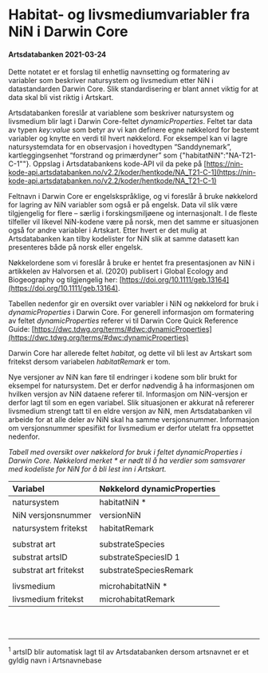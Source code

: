 

# Habitat- og livsmediumvariabler fra NiN i Darwin Core 

#### Artsdatabanken 2021-03-24

Dette notatet er et forslag til enhetlig navnsetting og formatering av variabler som beskriver natursystem og livsmedium etter NiN i datastandarden Darwin Core. Slik standardisering er blant annet viktig for at data skal bli vist riktig i Artskart.

Artsdatabanken foreslår at variablene som beskriver natursystem og livsmedium blir lagt i Darwin Core-feltet _dynamicProperties_. Feltet tar data av typen _key:value_ som betyr av vi kan definere egne nøkkelord for bestemt variabler og knytte en verdi til hvert nøkkelord. For eksempel kan vi lagre natursystemdata for en observasjon i hovedtypen “Sanddynemark”, kartleggingsenhet “forstrand og primærdyner” som {"habitatNiN":"NA-T21-C-1""}. Oppslag i Artsdatabankens kode-API vil da peke på [https://nin-kode-api.artsdatabanken.no/v2.2/koder/hentkode/NA_T21-C-1](https://nin-kode-api.artsdatabanken.no/v2.2/koder/hentkode/NA_T21-C-1)

Feltnavn i Darwin Core er engelskspråklige, og vi foreslår å bruke nøkkelord for lagring av NiN variabler som også er på engelsk. Data vil slik være tilgjengelig for flere – særlig i forskingsmiljøene og internasjonalt. I de fleste tilfeller vil likevel NiN-kodene være på norsk, men det samme er situasjonen også for andre variabler i Artskart. Etter hvert er det mulig at Artsdatabanken kan tilby kodelister for NiN slik at samme datasett kan presenteres både på norsk eller engelsk.  

Nøkkelordene som vi foreslår å bruke er hentet fra presentasjonen av NiN i artikkelen av Halvorsen et al. (2020) publisert i Global Ecology and Biogeography og tilgjengelig her: [https://doi.org/10.1111/geb.13164](https://doi.org/10.1111/geb.13164).

Tabellen nedenfor gir en oversikt over variabler i NiN og nøkkelord for bruk i _dynamicProperties_ i Darwin Core. For generell informasjon om formatering av feltet _dynamicProperties_ referer vi til Darwin Core Quick Reference Guide: [https://dwc.tdwg.org/terms/#dwc:dynamicProperties](https://dwc.tdwg.org/terms/#dwc:dynamicProperties)

Darwin Core har allerede feltet _habitat_, og dette vil bli lest av Artskart som fritekst dersom variabelen _habitatRemark_ er tom.

Nye versjoner av NiN kan føre til endringer i kodene som blir brukt for eksempel for natursystem. Det er derfor nødvendig å ha informasjonen om hvilken versjon av NiN dataene referer til. Informasjon om NiN-versjon er derfor lagt til som en egen variabel. Slik situasjonen er akkurat nå refererer livsmedium strengt tatt til en eldre versjon av NiN, men Artsdatabanken vil arbeide for at alle deler av NiN skal ha samme versjonsnummer. Informasjon om versjonsnummer spesifikt for livsmedium er derfor utelatt fra oppsettet nedenfor.

_Tabell med oversikt over nøkkelord for bruk i feltet dynamicProperties i Darwin Core. Nøkkelord merket * er nødt til å ha verdier som samsvarer med kodeliste for NiN for å bli lest inn i Artskart._



|**Variabel**|**Nøkkelord dynamicProperties**|
|:---|:---|
|natursystem|habitatNiN *|
|NiN versjonsnummer|versionNiN|
|natursystem fritekst|habitatRemark|
|||
|substrat art|substrateSpecies|
|substrat artsID|substrateSpeciesID 1|
|substrat art fritekst|substrateSpeciesRemark|
|||
|livsmedium|microhabitatNiN *|
|livsmedium fritekst|microhabitatRemark|

<br>
<br>

------------------------------------------------
<sup>1</sup> artsID blir automatisk lagt til av Artsdatabanken dersom artsnavnet er et gyldig navn i Artsnavnebase
